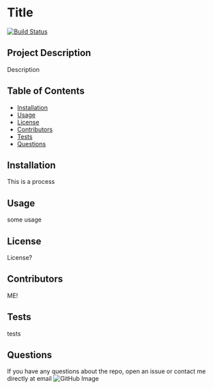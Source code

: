 # Title
 
[![Build Status](https://img.shields.io/github/followers/ffejcaplan?style=social)](https://github.com/ffejcaplan?tab=followers)
 
## Project Description
Description
 
## Table of Contents
* [Installation](#installation)
* [Usage](#usage)
* [License](#license)
* [Contributors](#contributors)
* [Tests](#tests)
* [Questions](#questions)

 
## Installation
This is a process
 
## Usage
some usage
 
## License
License?
 
## Contributors
ME!
 
## Tests
tests
 
## Questions
If you have any questions about the repo, open an issue or contact me directly at email 
 ![GitHub Image](pic)
